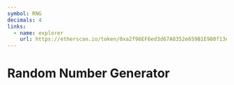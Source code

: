 ```yaml
---
symbol: RNG
decimals: 4
links:
  - name: explorer
    url: https://etherscan.io/token/0xa2f96EF6ed3d67A0352e659B1E980f13e098619F
---
```


# Random Number Generator
